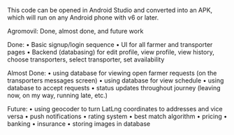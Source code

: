 This code can be opened in Android Studio and converted into an APK, which will run on any Android phone with v6 or later. 

Agromovil: Done, almost done, and future work

Done:
•	Basic signup/login sequence
•	UI for all farmer and transporter pages
•	Backend (databasing) for edit profile, view profile, view history, choose transporters, select transporter, set availability

Almost Done:
•	using database for viewing open farmer requests (on the transporters messages screen)
•	using database for view schedule
•	using database to accept requests
•	status updates throughout journey (leaving now, on my way, running late, etc.)

Future:
•	using geocoder to turn LatLng coordinates to addresses and vice versa
•	push notifications
•	rating system
•	best match algorithm
•	pricing
•	banking
•	insurance
•	storing images in database
